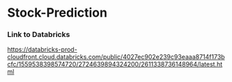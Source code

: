 # Stock-Prediction
### Link to Databricks

https://databricks-prod-cloudfront.cloud.databricks.com/public/4027ec902e239c93eaaa8714f173bcfc/1559538398574720/2724639894324200/2611338736148964/latest.html
